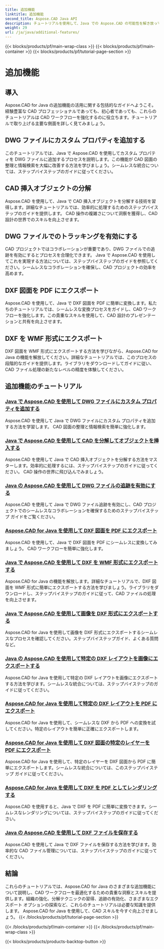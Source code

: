 ```yaml
---
title: 追加機能
linktitle: 追加機能
second_title: Aspose.CAD Java API
description: チュートリアルを使用して、Java での Aspose.CAD の可能性を解き放ってください。カスタム プロパティの追加、CAD 挿入オブジェクトの分解、追跡の有効化、DXF 図面のエクスポートをシームレスに行います。 CAD ワークフローを簡単に向上させます。
weight: 29
url: /ja/java/additional-features/
---
```


{{< blocks/products/pf/main-wrap-class >}}
{{< blocks/products/pf/main-container >}}
{{< blocks/products/pf/tutorial-page-section >}}

# 追加機能



## 導入

Aspose.CAD for Java の追加機能の活用に関する包括的なガイドへようこそ。経験豊富な CAD プロフェッショナルであっても、初心者であっても、これらのチュートリアルは CAD ワークフローを強化するのに役立ちます。チュートリアルで取り上げる主要な側面を詳しく見てみましょう。

## DWG ファイルにカスタム プロパティを追加する

このチュートリアルでは、Java で Aspose.CAD を使用してカスタム プロパティを DWG ファイルに追加するプロセスを説明します。この機能が CAD 図面の整理と情報検索を大幅に改善する方法を学びましょう。シームレスな統合については、ステップバイステップのガイドに従ってください。

## CAD 挿入オブジェクトの分解

Aspose.CAD を使用して、Java で CAD 挿入オブジェクトを分解する技術を習得します。詳細なチュートリアルでは、効率的に処理するためのステップバイステップのガイドを提供します。 CAD 操作の複雑さについて洞察を獲得し、CAD 設計の世界でのスキルを向上させます。

## DWG ファイルでのトラッキングを有効にする

CAD プロジェクトではコラボレーションが重要であり、DWG ファイルでの追跡を有効にするとプロセスを合理化できます。 Java で Aspose.CAD を使用してこれを実現する方法については、ステップバイステップのガイドを参照してください。シームレスなコラボレーションを確保し、CAD プロジェクトの効率を高めます。

## DXF 図面を PDF にエクスポート

Aspose.CAD を使用して、Java で DXF 図面を PDF に簡単に変換します。私たちのチュートリアルでは、シームレスな変換プロセスをガイドし、CAD ワークフローを強化します。この貴重なスキルを使用して、CAD 設計のプレゼンテーションと共有を向上させます。

## DXF を WMF 形式にエクスポート

DXF 図面を WMF 形式にエクスポートする方法を学びながら、Aspose.CAD for Java の機能を解放してください。詳細なチュートリアルでは、このプロセスの段階的なガイドを提供します。ライブラリをダウンロードしてガイドに従い、CAD ファイル処理の新たなレベルの精度を体験してください。

## 追加機能のチュートリアル
### [Java で Aspose.CAD を使用して DWG ファイルにカスタム プロパティを追加する](./add-custom-properties/)
Aspose.CAD を使用して Java で DWG ファイルにカスタム プロパティを追加する方法を学習します。 CAD 図面の整理と情報検索を簡単に強化します。
### [Java で Aspose.CAD を使用して CAD を分解してオブジェクトを挿入する](./decompose-cad-insert-object/)
Aspose.CAD を使用して Java で CAD 挿入オブジェクトを分解する方法をマスターします。効率的に処理するには、ステップバイステップのガイドに従ってください。 CAD 操作の世界に飛び込んでみましょう。
### [Java の Aspose.CAD を使用して DWG ファイルの追跡を有効にする](./enable-tracking/)
Aspose.CAD を使用して Java で DWG ファイル追跡を有効にし、CAD プロジェクトでのシームレスなコラボレーションを確保するためのステップバイステップ ガイドをご覧ください。
### [Aspose.CAD for Java を使用して DXF 図面を PDF にエクスポート](./export-dxf-to-pdf/)
Aspose.CAD を使用して、Java で DXF 図面を PDF にシームレスに変換してみましょう。 CAD ワークフローを簡単に強化します。
### [Java で Aspose.CAD を使用して DXF を WMF 形式にエクスポートする](./export-dxf-to-wmf/)
Aspose.CAD for Java の機能を解放します。詳細なチュートリアルで、DXF 図面を WMF 形式に簡単にエクスポートする方法を学びましょう。ライブラリをダウンロードし、ステップバイステップのガイドに従って、CAD ファイルの処理を向上させます。
### [Java で Aspose.CAD を使用して画像を DXF 形式にエクスポートする](./export-images-to-dxf/)
Aspose.CAD for Java を使用して画像を DXF 形式にエクスポートするシームレスなプロセスを確認してください。ステップバイステップガイド、よくある質問など。
### [Java の Aspose.CAD を使用して特定の DXF レイアウトを画像にエクスポートする](./export-specific-layout-to-image/)
Aspose.CAD for Java を使用して特定の DXF レイアウトを画像にエクスポートする方法を学びます。シームレスな統合については、ステップバイステップのガイドに従ってください。
### [Aspose.CAD for Java を使用して特定の DXF レイアウトを PDF にエクスポート](./export-specific-layout-to-pdf/)
Aspose.CAD for Java を使用して、シームレスな DXF から PDF への変換を試してください。特定のレイアウトを簡単に正確にエクスポートします。
### [Aspose.CAD for Java を使用して DXF 図面の特定のレイヤーを PDF にエクスポート](./export-specific-layer-to-pdf/)
Aspose.CAD for Java を使用して、特定のレイヤーを DXF 図面から PDF に簡単にエクスポートします。シームレスな統合については、このステップバイステップ ガイドに従ってください。
### [Aspose.CAD for Java を使用して DXF を PDF としてレンダリングする](./render-dxf-as-pdf/)
Aspose.CAD を使用すると、Java で DXF を PDF に簡単に変換できます。シームレスなレンダリングについては、ステップバイステップのガイドに従ってください。
### [Java の Aspose.CAD を使用して DXF ファイルを保存する](./save-dxf-files/)
Aspose.CAD を使用して Java で DXF ファイルを保存する方法を学びます。効率的な CAD ファイル管理については、ステップバイステップのガイドに従ってください。

## 結論

これらのチュートリアルでは、Aspose.CAD for Java のさまざまな追加機能について説明し、CAD ワークフローを最適化するための貴重な洞察とスキルを提供します。組織の強化、分解テクニックの習得、追跡の有効化、さまざまなエクスポート オプションの探索など、これらのチュートリアルは必要な知識を提供します。 Aspose.CAD for Java を使用して、CAD スキルを今すぐ向上させましょう。
{{< /blocks/products/pf/tutorial-page-section >}}

{{< /blocks/products/pf/main-container >}}
{{< /blocks/products/pf/main-wrap-class >}}

{{< blocks/products/products-backtop-button >}}

